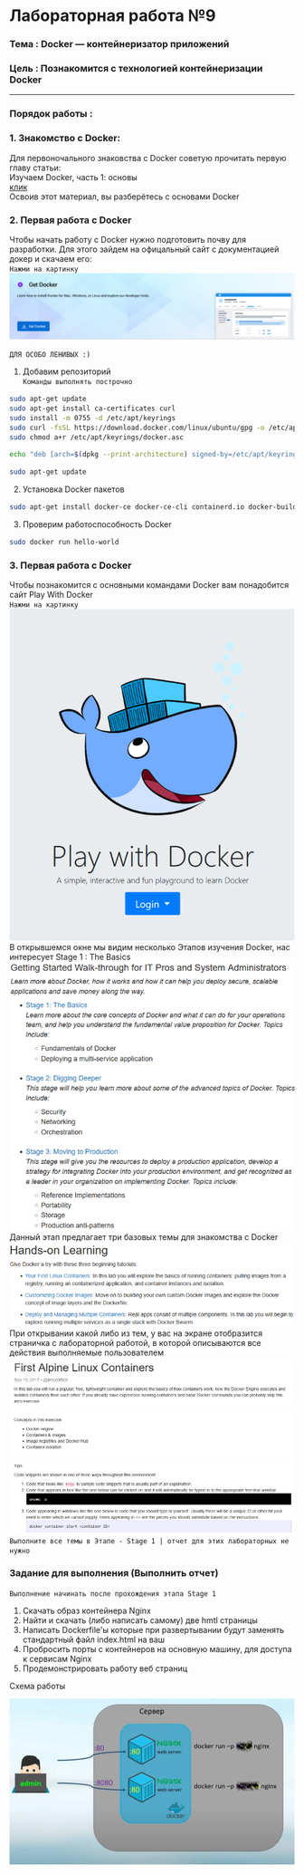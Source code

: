 # Лабораторная работа №9
### Тема : Docker — контейнеризатор приложений
### Цель : Познакомится с технологией контейнеризации Docker
---
### Порядок работы :

### 1. Знакомство с Docker:  

Для первоночального знаковства с Docker советую прочитать первую главу статьи:  
Изучаем Docker, часть 1: основы  
<a href="https://habr.com/ru/companies/ruvds/articles/438796/">клик</a>  
Освоив этот материал, вы разберётесь с основами Docker

### 2. Первая работа с Docker 

Чтобы начать работу с Docker нужно подготовить почву для разработки. Для этого зайдем на офицальный сайт с документацией докер и скачаем его:  
`Нажми на картинку`  
<a href="https://docs.docker.com/"><img src="src\img\lb9\1.png"></a>

`ДЛЯ ОСОБО ЛЕНИВЫХ :)`  

1. Добавим репозиторий  
`Команды выполнять построчно`
```sh
sudo apt-get update
sudo apt-get install ca-certificates curl
sudo install -m 0755 -d /etc/apt/keyrings
sudo curl -fsSL https://download.docker.com/linux/ubuntu/gpg -o /etc/apt/keyrings/docker.asc
sudo chmod a+r /etc/apt/keyrings/docker.asc
```

```sh
echo "deb [arch=$(dpkg --print-architecture) signed-by=/etc/apt/keyrings/docker.asc] https://download.docker.com/linux/ubuntu $(. /etc/os-release && echo "${UBUNTU_CODENAME:-$VERSION_CODENAME}") stable" | sudo tee /etc/apt/sources.list.d/docker.list > /dev/null
```
```sh
sudo apt-get update
```
2. Установка Docker пакетов
```sh
sudo apt-get install docker-ce docker-ce-cli containerd.io docker-buildx-plugin docker-compose-plugin
```
3. Проверим работоспособность Docker
```sh
sudo docker run hello-world
```

### 3. Первая работа с Docker 

Чтобы познакомится с основными командами Docker вам понадобится сайт Play With Docker  
`Нажми на картинку`  
<a href="https://training.play-with-docker.com/"><img src="src\img\lb9\2.png" width=600px></a>  
В открывшемся окне мы видим несколько Этапов изучения Docker, нас интересует Stage 1 : The Basics  
<img src="src\img\lb9\3.png" width=600px>  
Данный этап предлагает три базовых темы для знакомства с Docker
<img src="src\img\lb9\4.png" width=600px>  
При открывании какой либо из тем, у вас на экране отобразится страничка с лабораторной работой, в которой описываются все действия выполняемые пользователем  
<img src="src\img\lb9\5.png" width=600px>  
`Выполните все темы в Этапе - Stage 1 | отчет для этих лабораторных не нужно`

### Задание для выполнения (Выполнить отчет)
`Выполнение начинать после прохождения этапа Stage 1`
1) Скачать образ контейнера Nginx
2) Найти и скачать (либо написать самому) две hmtl страницы
3) Написать Dockerfile'ы которые при развертывании будут заменять стандартный файл index.html на ваш
4) Пробросить порты с контейнеров на основную машину, для доступа к сервисам Nginx
5) Продемонстрировать работу веб страниц

Схема работы

<img src="src\img\lb9\task.png">